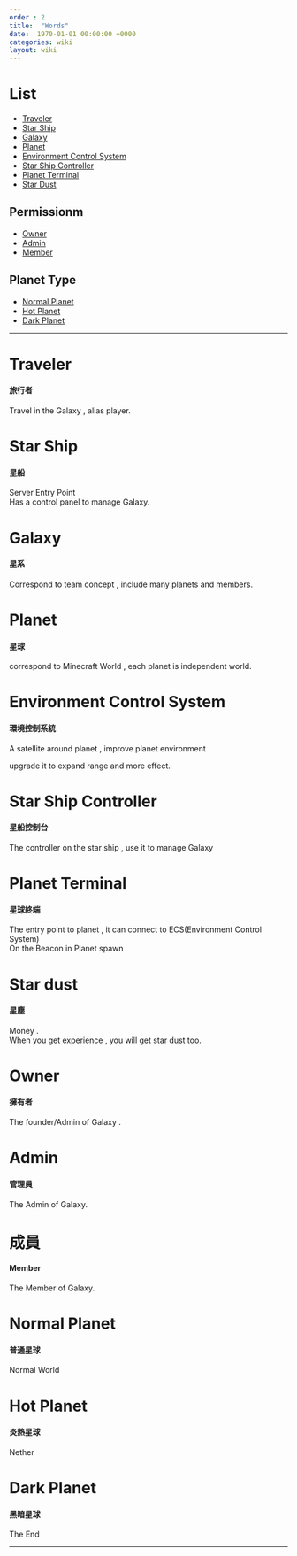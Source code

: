 ```yaml
---
order : 2
title:  "Words"
date:  1970-01-01 00:00:00 +0000
categories: wiki
layout: wiki
---
```


# List

- [Traveler](#Traveler)
- [Star Ship](#StarShip)
- [Galaxy](#Galaxy)
- [Planet](#Planet)
- [Environment Control System](#ECS)
- [Star Ship Controller](#StarShipController)
- [Planet Terminal](#PlanetTerminal)
- [Star Dust](#StarDust)

## Permissionm

- [Owner](#Owner)
- [Admin](#Admin)
- [Member](#Member)

## Planet Type

- [Normal Planet](#NormalPlanet)
- [Hot Planet](#HotPlanet)
- [Dark Planet](#DarkPlanet)

---

<a name="Traveler">

# Traveler
#### 旅行者

Travel in the Galaxy , alias player.

<a name="StarShip">

# Star Ship
#### 星船

Server Entry Point  
Has a control panel to manage Galaxy.

<a name="Galaxy">

# Galaxy
#### 星系

Correspond to  team concept , include many planets and members.

<a name="Planet">

# Planet
#### 星球

correspond to Minecraft World , each planet is independent world.

<a name="ECS">

# Environment Control System
#### 環境控制系統

A satellite around planet , improve planet environment  

upgrade it to expand range and more effect.

<a name="StarShipController">

# Star Ship Controller
#### 星船控制台

The controller on the star ship , use it to manage Galaxy

<a name="PlanetTerminal">

# Planet Terminal
#### 星球終端

The entry point to planet , it can connect to ECS(Environment Control System)  
On the Beacon in Planet spawn

<a name="StarDust">

# Star dust
#### 星塵

Money .  
When you get experience , you will  get star dust too.
  
<a name="Owner">

# Owner
#### 擁有者

The founder/Admin of Galaxy .

<a name="Admin">

# Admin
#### 管理員

The Admin of Galaxy.

<a name="Member">

# 成員
#### Member

The Member of Galaxy.

<a name="NormalPlanet">

# Normal Planet
#### 普通星球


Normal World

<a name="HotPlanet">

# Hot Planet
#### 炎熱星球

Nether

<a name="DarkPlanet">

# Dark Planet
#### 黑暗星球

The End

---
